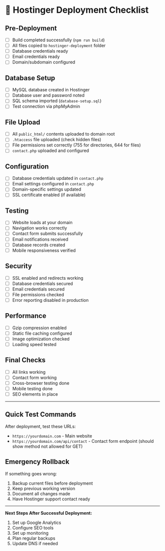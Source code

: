 # 🚀 Hostinger Deployment Checklist

## Pre-Deployment
- [ ] Build completed successfully (`npm run build`)
- [ ] All files copied to `hostinger-deployment` folder
- [ ] Database credentials ready
- [ ] Email credentials ready
- [ ] Domain/subdomain configured

## Database Setup
- [ ] MySQL database created in Hostinger
- [ ] Database user and password noted
- [ ] SQL schema imported (`database-setup.sql`)
- [ ] Test connection via phpMyAdmin

## File Upload
- [ ] All `public_html/` contents uploaded to domain root
- [ ] `.htaccess` file uploaded (check hidden files)
- [ ] File permissions set correctly (755 for directories, 644 for files)
- [ ] `contact.php` uploaded and configured

## Configuration
- [ ] Database credentials updated in `contact.php`
- [ ] Email settings configured in `contact.php`
- [ ] Domain-specific settings updated
- [ ] SSL certificate enabled (if available)

## Testing
- [ ] Website loads at your domain
- [ ] Navigation works correctly
- [ ] Contact form submits successfully
- [ ] Email notifications received
- [ ] Database records created
- [ ] Mobile responsiveness verified

## Security
- [ ] SSL enabled and redirects working
- [ ] Database credentials secured
- [ ] Email credentials secured
- [ ] File permissions checked
- [ ] Error reporting disabled in production

## Performance
- [ ] Gzip compression enabled
- [ ] Static file caching configured
- [ ] Image optimization checked
- [ ] Loading speed tested

## Final Checks
- [ ] All links working
- [ ] Contact form working
- [ ] Cross-browser testing done
- [ ] Mobile testing done
- [ ] SEO elements in place

---

## Quick Test Commands

After deployment, test these URLs:
- `https://yourdomain.com` - Main website
- `https://yourdomain.com/api/contact` - Contact form endpoint (should show method not allowed for GET)

## Emergency Rollback
If something goes wrong:
1. Backup current files before deployment
2. Keep previous working version
3. Document all changes made
4. Have Hostinger support contact ready

---

**Next Steps After Successful Deployment:**
1. Set up Google Analytics
2. Configure SEO tools
3. Set up monitoring
4. Plan regular backups
5. Update DNS if needed
